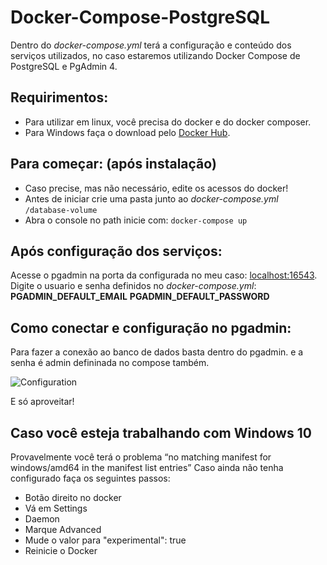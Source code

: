 # Docker-Compose-PostgreSQL
Dentro do *docker-compose.yml* terá a configuração e conteúdo dos serviços utilizados, no caso estaremos utilizando Docker Compose de  PostgreSQL e PgAdmin 4.

## Requirimentos:
* Para utilizar em linux, você precisa do docker e do docker composer.
* Para Windows faça o download pelo [Docker Hub](https://docs.docker.com/docker-for-windows/install/).

## Para começar: (após instalação)
* Caso precise, mas não necessário, edite os acessos do docker!
* Antes de iniciar crie uma pasta junto ao *docker-compose.yml* `/database-volume`
* Abra o console no path inicie com: `docker-compose up`

## Após configuração dos serviços:
Acesse o pgadmin na porta da configurada no meu caso: [localhost:16543](http://localhost:16543/).
Digite o usuario e senha definidos no *docker-compose.yml*: **PGADMIN_DEFAULT_EMAIL** **PGADMIN_DEFAULT_PASSWORD**

## Como conectar e configuração no pgadmin:
Para fazer a conexão ao banco de dados basta dentro do pgadmin.
e a senha é admin defininada no compose também.

![Configuration](https://i.imgur.com/fEgEpIk.png)

E só aproveitar!

## Caso você esteja trabalhando com Windows 10 
Provavelmente você terá o problema “no matching manifest for windows/amd64 in the manifest list entries”
Caso ainda não tenha configurado faça os seguintes passos:

* Botão direito no docker 
* Vá em Settings
* Daemon
* Marque Advanced
* Mude o valor para "experimental": true
* Reinicie o Docker
